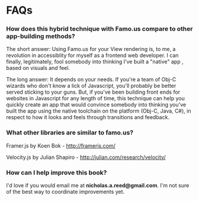 # FAQs


### How does this hybrid technique with Famo.us compare to other app-building methods?

The short answer: Using Famo.us for your View rendering is, to me, a revolution in accessiblity for myself as a frontend web developer. I can finally, legitimately, fool somebody into thinking I've built a "native" app , based on visuals and feel.

The long answer: It depends on your needs. If you're a team of Obj-C wizards who don't know a lick of Javascript, you'll probably be better served sticking to your guns. But, if you've been building front ends for websites in Javascript for any length of time, this technique can help you quickly create an app that would convince somebody into thinking you've built the app using the native toolchain on the platform (Obj-C, Java, C#), in respect to how it looks and feels through transitions and feedback.


### What other libraries are similar to famo.us?

Framer.js by Koen Bok - http://framerjs.com/

Velocity.js by Julian Shapiro - http://julian.com/research/velocity/


### How can I help improve this book?

I'd love if you would email me at __nicholas.a.reed@gmail.com__. I'm not sure of the best way to coordinate improvements yet.










